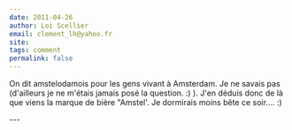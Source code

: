 ```yaml
---
date: 2011-04-26
author: Loi Scellier
email: clement_lh@yahoo.fr
site: 
tags: comment
permalink: false
---
```


<p>On dit amstelodamois pour les gens vivant à Amsterdam. Je ne savais pas (d'ailleurs je ne m'étais jamais posé la question. :) ). J'en déduis donc de là que viens la marque de bière &quot;Amstel'. Je dormirais moins bête ce soir.... :)</p>
---